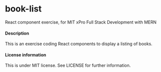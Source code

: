 # book-list
React component exercise, for MIT xPro Full Stack Development with MERN

#### Description
This is an exercise coding React components to display a listing of books.

#### License information
This is under MIT license. See LICENSE for further information.
